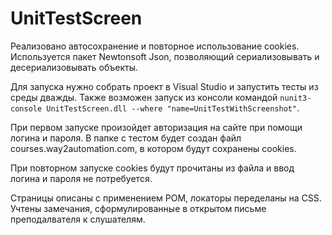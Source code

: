 # UnitTestScreen
Реализовано автосохранение и повторное использование cookies.
Используется пакет Newtonsoft Json, позволяющий сериализовывать и десериализовывать объекты.

Для запуска нужно собрать проект в Visual Studio и запустить тесты из среды дважды.
Также возможен запуск из консоли командой ```nunit3-console UnitTestScreen.dll --where "name=UnitTestWithScreenshot"```.

При первом запуске произойдет авторизация на сайте при помощи логина и пароля. В папке с тестом будет создан файл courses.way2automation.com, в котором будут сохранены cookies.

При повторном запуске cookies будут прочитаны из файла и ввод логина и пароля не потребуется.

Страницы описаны с применением POM, локаторы переделаны на CSS.
Учтены замечания, сформулированные в открытом письме преподалвателя к слушателям.
